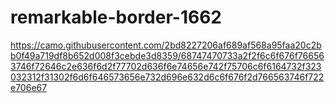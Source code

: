 # remarkable-border-1662
https://camo.githubusercontent.com/2bd8227206af689af568a95faa20c2bb0f49a719df8b652d008f3cebde3d8359/68747470733a2f2f6c6f676f766563746f72646c2e636f6d2f77702d636f6e74656e742f75706c6f6164732f323032312f31302f6d6f646573656e732d696e632d6c6f676f2d766563746f722e706e67
